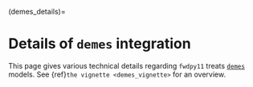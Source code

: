 (demes_details)=

# Details of `demes` integration

This page gives various technical details regarding `fwdpy11` treats [`demes`](https://popsim-consortium.github.io/demes-docs/main/) models.
See {ref}`the vignette <demes_vignette>` for an overview.
